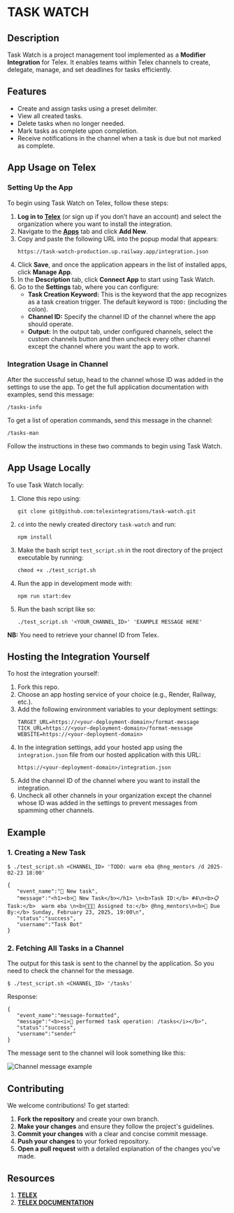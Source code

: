 # TASK WATCH

## Description
Task Watch is a project management tool implemented as a **Modifier Integration** for Telex. It enables teams within Telex channels to create, delegate, manage, and set deadlines for tasks efficiently.

## Features
- Create and assign tasks using a preset delimiter.
- View all created tasks.
- Delete tasks when no longer needed.
- Mark tasks as complete upon completion.
- Receive notifications in the channel when a task is due but not marked as complete.

## App Usage on Telex
### Setting Up the App
To begin using Task Watch on Telex, follow these steps:

1. **Log in to [Telex](https://telex.im/)** (or sign up if you don’t have an account) and select the organization where you want to install the integration.
2. Navigate to the **[Apps](https://telex.im/dashboard/applications)** tab and click **Add New**.
3. Copy and paste the following URL into the popup modal that appears:
   ```
   https://task-watch-production.up.railway.app/integration.json
   ```
4. Click **Save**, and once the application appears in the list of installed apps, click **Manage App**.
5. In the **Description** tab, click **Connect App** to start using Task Watch.
6. Go to the **Settings** tab, where you can configure:
   - **Task Creation Keyword:** This is the keyword that the app recognizes as a task creation trigger. The default keyword is `TODO:` (including the colon).
   - **Channel ID:** Specify the channel ID of the channel where the app should operate.
   - **Output:** In the output tab, under configured channels, select the custom channels button and then uncheck every other channel except the channel where you want the app to work.

### Integration Usage in Channel
After the successful setup, head to the channel whose ID was added in the settings to use the app.
To get the full application documentation with examples, send this message:
```
/tasks-info
```

To get a list of operation commands, send this message in the channel:
```
/tasks-man
```

Follow the instructions in these two commands to begin using Task Watch.

## App Usage Locally
To use Task Watch locally:

1. Clone this repo using:
   ```
   git clone git@github.com:telexintegrations/task-watch.git
   ```
2. `cd` into the newly created directory `task-watch` and run: 
   ```
   npm install
   ```
3. Make the bash script `test_script.sh` in the root directory of the project executable by running:
   ```
   chmod +x ./test_script.sh
   ```
4. Run the app in development mode with:
   ```
   npm run start:dev
   ```
5. Run the bash script like so:
   ```
   ./test_script.sh '<YOUR_CHANNEL_ID>' 'EXAMPLE MESSAGE HERE'
   ```

**NB:** You need to retrieve your channel ID from Telex.

## Hosting the Integration Yourself
To host the integration yourself:

1. Fork this repo.
2. Choose an app hosting service of your choice (e.g., Render, Railway, etc.).
3. Add the following environment variables to your deployment settings:
   ```
   TARGET_URL=https://<your-deployment-domain>/format-message
   TICK_URL=https://<your-deployment-domain>/format-message
   WEBSITE=https://<your-deployment-domain>
   ```
4. In the integration settings, add your hosted app using the `integration.json` file from our hosted application with this URL:
   ```
   https://<your-deployment-domain>/integration.json
   ```
5. Add the channel ID of the channel where you want to install the integration.
6. Uncheck all other channels in your organization except the channel whose ID was added in the settings to prevent messages from spamming other channels.

## Example
### 1. Creating a New Task
```
$ ./test_script.sh <CHANNEL_ID> 'TODO: warm eba @hng_mentors /d 2025-02-23 18:00'

{
   "event_name":"🎯 New task",
   "message":"<h1><b>🎯 New Task</b></h1> \n<b>Task ID:</b> #4\n<b>📋Task:</b>  warm eba \n<b>👨🏻‍💻 Assigned to:</b> @hng_mentors\n<b>📅 Due By:</b> Sunday, February 23, 2025, 19:00\n",
   "status":"success",
   "username":"Task Bot"
}
```

### 2. Fetching All Tasks in a Channel
The output for this task is sent to the channel by the application. So you need to check the channel for the message.
```
$ ./test_script.sh <CHANNEL_ID> '/tasks'
```

Response:
```
{
   "event_name":"message-formatted",
   "message":"<b><i>🎯 performed task operation: /tasks</i></b>",
   "status":"success",
   "username":"sender"
}
```

The message sent to the channel will look something like this:

![Channel message example](https://i.ibb.co/jv2XJt6F/Screenshot-from-2025-02-23-18-00-31.png)

## Contributing
We welcome contributions! To get started:

1. **Fork the repository** and create your own branch.
2. **Make your changes** and ensure they follow the project's guidelines.
3. **Commit your changes** with a clear and concise commit message.
4. **Push your changes** to your forked repository.
5. **Open a pull request** with a detailed explanation of the changes you've made.

## Resources
1. **[TELEX](https://telex.im/)**
2. **[TELEX DOCUMENTATION](https://docs.telex.im/docs/intro)**
